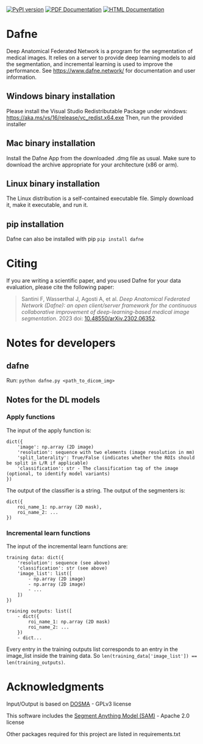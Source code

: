 [![PyPI version](https://badge.fury.io/py/dafne.svg)](https://badge.fury.io/py/dafne)
[![PDF Documentation](https://img.shields.io/badge/Docs-pdf-brightgreen)](https://www.dafne.network/files/documentation.pdf)
[![HTML Documentation](https://img.shields.io/badge/Docs-html-brightgreen)](https://www.dafne.network/documentation/)

# Dafne
Deep Anatomical Federated Network is a program for the segmentation of medical images. It relies on a server to provide deep learning models to aid the segmentation, and incremental learning is used to improve the performance. See https://www.dafne.network/ for documentation and user information.

## Windows binary installation
Please install the Visual Studio Redistributable Package under windows: https://aka.ms/vs/16/release/vc_redist.x64.exe
Then, run the provided installer

## Mac binary installation
Install the Dafne App from the downloaded .dmg file as usual. Make sure to download the archive appropriate for your architecture (x86 or arm).

## Linux binary installation
The Linux distribution is a self-contained executable file. Simply download it, make it executable, and run it.

## pip installation
Dafne can also be installed with pip
`pip install dafne`

# Citing
If you are writing a scientific paper, and you used Dafne for your data evaluation, please cite the following paper:

> Santini F, Wasserthal J, Agosti A, et al. *Deep Anatomical Federated Network (Dafne): an open client/server framework for the continuous collaborative improvement of deep-learning-based medical image segmentation*. 2023 doi: [10.48550/arXiv.2302.06352](https://doi.org/10.48550/arXiv.2302.06352).


# Notes for developers

## dafne

Run: 
`python dafne.py <path_to_dicom_img>`


## Notes for the DL models

### Apply functions
The input of the apply function is:
```
dict({
    'image': np.array (2D image)
    'resolution': sequence with two elements (image resolution in mm)
    'split_laterality': True/False (indicates whether the ROIs should be split in L/R if applicable)
    'classification': str - The classification tag of the image (optional, to identify model variants)
})
```

The output of the classifier is a string.
The output of the segmenters is:
```
dict({
    roi_name_1: np.array (2D mask),
    roi_name_2: ...
})
``` 

### Incremental learn functions
The input of the incremental learn functions are:
```
training data: dict({
    'resolution': sequence (see above)
    'classification': str (see above)
    'image_list': list([
        - np.array (2D image)
        - np.array (2D image)
        - ...
    ])
})

training outputs: list([
    - dict({
        roi_name_1: np.array (2D mask)
        roi_name_2: ...
    })
    - dict...
```

Every entry in the training outputs list corresponds to an entry in the image_list inside the training data.
So `len(training_data['image_list']) == len(training_outputs)`.

# Acknowledgments
Input/Output is based on [DOSMA](https://github.com/ad12/DOSMA) - GPLv3 license

This software includes the [Segment Anything Model (SAM)](https://github.com/facebookresearch/segment-anything) - Apache 2.0 license

Other packages required for this project are listed in requirements.txt
